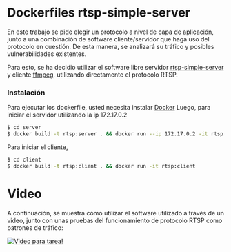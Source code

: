 # Dockerfiles rtsp-simple-server
    
En este trabajo se pide elegir un protocolo a nivel de capa de aplicación, junto a una combinación de software cliente/servidor que haga uso del protocolo en cuestión. De esta manera, se analizará su tráfico y posibles vulnerabilidades existentes.

Para esto, se ha decidio utilizar el software libre servidor [rtsp-simple-server](https://github.com/aler9/rtsp-simple-server) y cliente [ffmpeg](https://ffmpeg.org/releases), utilizando directamente el protocolo RTSP.

### Instalación
Para ejecutar los dockerfile, usted necesita instalar [Docker](https://www.docker.com/get-started)
Luego, para iniciar el servidor utilizando la ip 172.17.0.2

```sh
$ cd server
$ docker build -t rtsp:server . && docker run --ip 172.17.0.2 -it rtsp:server
```

Para iniciar el cliente,

```sh
$ cd client
$ docker build -t rtsp:client . && docker run -it rtsp:client
```

# Video

A continuación, se muestra cómo utilizar el software utilizado a través de un video, junto con unas pruebas del funcionamiento de protocolo RTSP como patrones de tráfico:

[![Video para tarea!](https://imgur.com/p4qQwsA)](https://youtu.be/OyYM2XeqFFI)
